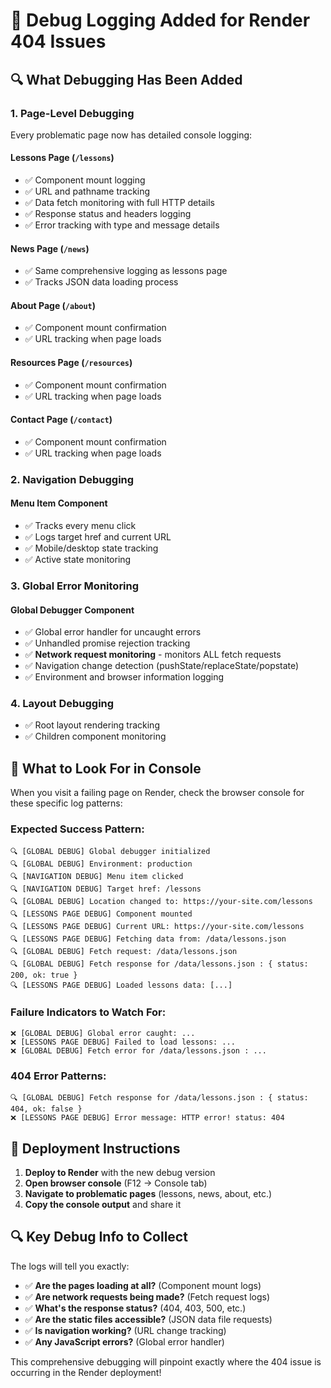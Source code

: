 # 🐛 Debug Logging Added for Render 404 Issues

## 🔍 **What Debugging Has Been Added**

### **1. Page-Level Debugging**
Every problematic page now has detailed console logging:

#### **Lessons Page** (`/lessons`)
- ✅ Component mount logging
- ✅ URL and pathname tracking
- ✅ Data fetch monitoring with full HTTP details
- ✅ Response status and headers logging
- ✅ Error tracking with type and message details

#### **News Page** (`/news`)
- ✅ Same comprehensive logging as lessons page
- ✅ Tracks JSON data loading process

#### **About Page** (`/about`)
- ✅ Component mount confirmation
- ✅ URL tracking when page loads

#### **Resources Page** (`/resources`)
- ✅ Component mount confirmation
- ✅ URL tracking when page loads

#### **Contact Page** (`/contact`)
- ✅ Component mount confirmation
- ✅ URL tracking when page loads

### **2. Navigation Debugging**
#### **Menu Item Component**
- ✅ Tracks every menu click
- ✅ Logs target href and current URL
- ✅ Mobile/desktop state tracking
- ✅ Active state monitoring

### **3. Global Error Monitoring**
#### **Global Debugger Component**
- ✅ Global error handler for uncaught errors
- ✅ Unhandled promise rejection tracking
- ✅ **Network request monitoring** - monitors ALL fetch requests
- ✅ Navigation change detection (pushState/replaceState/popstate)
- ✅ Environment and browser information logging

### **4. Layout Debugging**
- ✅ Root layout rendering tracking
- ✅ Children component monitoring

## 🎯 **What to Look For in Console**

When you visit a failing page on Render, check the browser console for these specific log patterns:

### **Expected Success Pattern:**
```
🔍 [GLOBAL DEBUG] Global debugger initialized
🔍 [GLOBAL DEBUG] Environment: production
🔍 [NAVIGATION DEBUG] Menu item clicked
🔍 [NAVIGATION DEBUG] Target href: /lessons
🔍 [GLOBAL DEBUG] Location changed to: https://your-site.com/lessons
🔍 [LESSONS PAGE DEBUG] Component mounted
🔍 [LESSONS PAGE DEBUG] Current URL: https://your-site.com/lessons
🔍 [LESSONS PAGE DEBUG] Fetching data from: /data/lessons.json
🔍 [GLOBAL DEBUG] Fetch request: /data/lessons.json
🔍 [GLOBAL DEBUG] Fetch response for /data/lessons.json : { status: 200, ok: true }
🔍 [LESSONS PAGE DEBUG] Loaded lessons data: [...]
```

### **Failure Indicators to Watch For:**
```
❌ [GLOBAL DEBUG] Global error caught: ...
❌ [LESSONS PAGE DEBUG] Failed to load lessons: ...
❌ [GLOBAL DEBUG] Fetch error for /data/lessons.json : ...
```

### **404 Error Patterns:**
```
🔍 [GLOBAL DEBUG] Fetch response for /data/lessons.json : { status: 404, ok: false }
❌ [LESSONS PAGE DEBUG] Error message: HTTP error! status: 404
```

## 🚀 **Deployment Instructions**

1. **Deploy to Render** with the new debug version
2. **Open browser console** (F12 → Console tab)
3. **Navigate to problematic pages** (lessons, news, about, etc.)
4. **Copy the console output** and share it

## 🔍 **Key Debug Info to Collect**

The logs will tell you exactly:
- ✅ **Are the pages loading at all?** (Component mount logs)
- ✅ **Are network requests being made?** (Fetch request logs)
- ✅ **What's the response status?** (404, 403, 500, etc.)
- ✅ **Are the static files accessible?** (JSON data file requests)
- ✅ **Is navigation working?** (URL change tracking)
- ✅ **Any JavaScript errors?** (Global error handler)

This comprehensive debugging will pinpoint exactly where the 404 issue is occurring in the Render deployment!